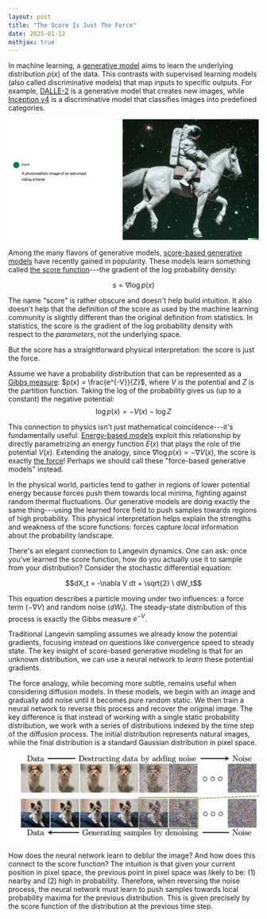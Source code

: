 ```yaml
---
layout: post
title: "The Score Is Just The Force"
date: 2025-01-12
mathjax: true
---
```


In machine learning, a [generative model](https://en.wikipedia.org/wiki/Generative_model) aims to learn the underlying distribution $p(x)$ of the data. 
This contrasts with supervised learning models (also called discriminative models) that map inputs to specific outputs. 
For example, [DALLE-2](https://openai.com/index/dall-e-2/) is a generative model that creates new images, while 
[Inception v4](https://en.wikipedia.org/wiki/Inception_(deep_learning_architecture)#Inception_v4) is a discriminative model that 
classifies images into predefined categories.

![DALLE-2 generated image of an astronaut riding a horse](/assets/score-is-force/Dalle-2-astronaut-horse-image.png)

Among the many flavors of generative models, [score-based generative models](https://fanpu.io/blog/2023/score-based-diffusion-models/) 
have recently gained in popularity. These models learn something called 
[the score function](https://en.wikipedia.org/wiki/Informant_(statistics))---the gradient of the log probability density:

$$s = \nabla \log p(x)$$

The name "score" is rather obscure and doesn't help build intuition. It also doesn't help that the definition of the
score as used by the machine learning community is slightly different than the original definition from statistics. 
In statistics, the score is the gradient of the log probability density with respect to the *parameters*, not the underlying space.

But the score has a straightforward physical interpretation: the score is just the force.

Assume we have a probability distribution that can be represented as a [Gibbs measure](https://en.wikipedia.org/wiki/Gibbs_measure):
$p(x) = \frac{e^{-V}}{Z}$, where $V$ is the potential and $Z$ is the partition function.
Taking the log of the probability gives us (up to a constant) the negative potential:
$$\log p(x) = -V(x) - \log Z$$

This connection to physics isn't just mathematical coincidence---it's fundamentally useful.
[Energy-based models](https://en.wikipedia.org/wiki/Energy-based_model) exploit this relationship by directly
parametrizing an energy function $E(x)$ that plays the role of the potential $V(x)$.
Extending the analogy, since $\nabla \log p(x) = -\nabla V(x)$, 
the score is exactly [the force](https://en.wikipedia.org/wiki/Conservative_force)!
Perhaps we should call these "force-based generative models" instead.

In the physical world, particles tend to gather in regions of lower potential energy because forces push them towards local minima,
fighting against random thermal fluctuations. Our generative models are doing exactly the
same thing---using the learned force field to push samples towards regions of high probability. 
This physical interpretation helps explain the strengths and weakness of the score functions: forces capture *local* information
about the probability landscape.

There's an elegant connection to Langevin dynamics. One can ask: once you've learned the score function,
how do you actually use it to sample from your distribution? Consider the stochastic differential equation:

$$dX_t = -\nabla V dt + \sqrt{2} \ dW_t$$

This equation describes a particle moving under two influences: a force term ($-\nabla V$) and random noise ($dW_t$). 
The steady-state distribution of this process is exactly the Gibbs measure $e^{-V}$.

Traditional Langevin sampling assumes we already know the potential gradients, focusing instead on questions like 
convergence speed to steady state. The key insight of score-based generative modeling is that for an unknown distribution,
we can use a neural network to *learn* these potential gradients.

The force analogy, while becoming more subtle, remains useful when considering diffusion models.
In these models, we begin with an image and gradually add noise until it becomes pure random static.
We then train a neural network to reverse this process and recover the original image. The key difference is that
instead of working with a single static probability distribution, we work with a series of distributions indexed
by the time step of the diffusion process. The initial distribution represents natural images, while the final
distribution is a standard Gaussian distribution in pixel space.

![Visualization of the blurring and deblurring process](/assets/score-is-force/blurring-deblurring.png)

How does the neural network learn to deblur the image? And how does this connect to the score function?
The intuition is that given your current position in pixel space, the previous point in pixel space
was likely to be: (1) nearby and (2) high in probability. Therefore, when reversing the noise process, 
the neural network must learn to push samples towards local probability maxima for the previous distribution. 
This is given precisely by the score function of the distribution at the previous time step.
